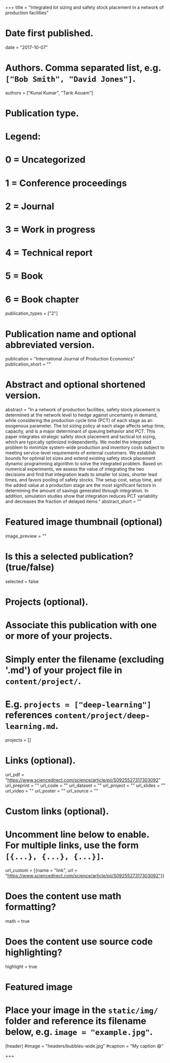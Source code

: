 +++
title = "Integrated lot sizing and safety stock placement in a network of production facilities"

# Date first published.
date = "2017-10-07"

# Authors. Comma separated list, e.g. `["Bob Smith", "David Jones"]`.
authors = ["Kunal Kumar", "Tarik Aouam"]

# Publication type.
# Legend:
# 0 = Uncategorized
# 1 = Conference proceedings
# 2 = Journal
# 3 = Work in progress
# 4 = Technical report
# 5 = Book
# 6 = Book chapter
publication_types = ["2"]

# Publication name and optional abbreviated version.
publication = "International Journal of Production Economics"
publication_short = ""

# Abstract and optional shortened version.
abstract = "In a network of production facilities, safety stock placement is determined at the network level to hedge against uncertainty in demand, while considering the production cycle time (PCT) of each stage as an exogenous parameter. The lot sizing policy at each stage affects setup time, capacity, and is a major determinant of queuing behavior and PCT. This paper integrates strategic safety stock placement and tactical lot sizing, which are typically optimized independently. We model the integrated problem to minimize system-wide production and inventory costs subject to meeting service-level requirements of external customers. We establish bounds for optimal lot sizes and extend existing safety stock placement dynamic programming algorithm to solve the integrated problem. Based on numerical experiments, we assess the value of integrating the two decisions and find that integration leads to smaller lot sizes, shorter lead times, and favors pooling of safety stocks. The setup cost, setup time, and the added value at a production stage are the most significant factors in determining the amount of savings generated through integration. In addition, simulation studies show that integration reduces PCT variability and decreases the fraction of delayed items."
abstract_short = ""

# Featured image thumbnail (optional)
image_preview = ""

# Is this a selected publication? (true/false)
selected = false

# Projects (optional).
#   Associate this publication with one or more of your projects.
#   Simply enter the filename (excluding '.md') of your project file in `content/project/`.
#   E.g. `projects = ["deep-learning"]` references `content/project/deep-learning.md`.
projects = []

# Links (optional).
url_pdf = "https://www.sciencedirect.com/science/article/pii/S0925527317303092"
url_preprint = ""
url_code = ""
url_dataset = ""
url_project = ""
url_slides = ""
url_video = ""
url_poster = ""
url_source = ""

# Custom links (optional).
#   Uncomment line below to enable. For multiple links, use the form `[{...}, {...}, {...}]`.
 url_custom = [{name = "link", url = "https://www.sciencedirect.com/science/article/pii/S0925527317303092"}]

# Does the content use math formatting?
math = true

# Does the content use source code highlighting?
highlight = true

# Featured image
# Place your image in the `static/img/` folder and reference its filename below, e.g. `image = "example.jpg"`.
[header]
#image = "headers/bubbles-wide.jpg"
#caption = "My caption 😄"

+++
